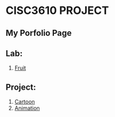 # CISC3610 PROJECT
## My Porfolio Page

## Lab:
1. [Fruit](http://shaoyongliang.github.io/fruit.html)

## Project:
1. [Cartoon](http://shaoyongliang.github.io/cartoon.html)
2. [Animation](http://shaoyongliang.github.io/animation.html)
